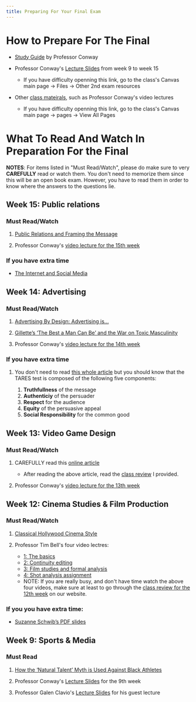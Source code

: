 ```yaml
---
title: Preparing For Your Final Exam
---
```

# How to Prepare For The Final

- [Study Guide](/files/finals/studyguide.pdf) by Professor Conway

- Professor Conway's [Lecture Slides](https://iu.instructure.com/courses/1861428/files/folder/Other%202nd%20exam%20resources?) from week 9 to week 15 

   - If you have difficulty openning this link, go to the class's Canvas main page -> Files -> Other 2nd exam resources

- Other [class mateirals](https://iu.instructure.com/courses/1861428/pages), such as Professor Conway's video lectures

   - If you have difficulty openning this link, go to the class's Canvas main page -> pages -> View All Pages

# What To Read And Watch In Preparation For the Final

**NOTES**: For items listed in "Must Read/Watch", please do make sure to very **CAREFULLY** read or watch them. You don't need to memorize them since this will be an open book exam. However, you have to read them in order to know where the answers to the questions lie. 

## Week 15: Public relations

### Must Read/Watch

1. [Public Relations and Framing the Message](/files/15-week/PR_review.pdf/)

2. Professor Conway's [video lecture for the 15th week](https://iu.instructure.com/courses/1861428/pages/week-fifteen)

### If you have extra time
- [The Internet and Social Media](/files/15-week/social_media_pr.pdf/)


## Week 14: Advertising

### Must Read/Watch

1. [Advertising By Design: Advertising is...](/files/14-week/advertisingis.pdf/)

2. [Gillette’s ‘The Best a Man Can Be’ and the War on Toxic Masculinity](/files/14-week/gillette.pdf/)

3. Professor Conway's [video lecture for the 14th week](https://iu.instructure.com/courses/1861428/pages/week-fourteen)

### If you have extra time

1. You don't need to read [this whole article](/files/14-week/tares_test.pdf/) but you should know that the TARES test is composed of the following five components:
 
    1. **Truthfullness** of the message
    2. **Authenticiy** of the persuader
    3. **Respect** for the audience
    4. **Equity** of the persuasive appeal
    5. **Social Responsibility** for the common good


## Week 13: Video Game Design

### Must Read/Watch

1. CAREFULLY read this [online article](http://acagamic.com/game-design-course/the-formal-systems-of-games-and-game-design-atoms/)
   - After reading the above article, read the [class review](https://c101.netlify.app/review/13th-week/) I provided. 

2. Professor Conway's [video lecture for the 13th week](https://iu.instructure.com/courses/1861428/pages/week-thirteen) 

## Week 12: Cinema Studies & Film Production

### Must Read/Watch

1. [Classical Hollywood Cinema Style](/files/12-week/Belton-Ch3.pdf/)

2. Professor Tim Bell's four video lectres:
   
   - [1: The basics](https://iu.mediaspace.kaltura.com/media/Analyzing+film+1A+The+basics/1_cj175nto)
   - [2: Continuity editing](https://iu.mediaspace.kaltura.com/media/Analyzing+film+2A+Continuity+editing/1_780nzqxp)
   - [3: Film studies and formal analysis](https://iu.mediaspace.kaltura.com/id/1_eovz3qru?width=400&height=285&playerId=26683571)
   - [4: Shot analysis assignment](https://iu.mediaspace.kaltura.com/media/Analyzing+film+4A+shot+analysis+assignment/1_xcmp4qe0)
   - NOTE: If you are really busy, and don't have time watch the above four videos, make sure at least to go through the [class review for the 12th week](https://c101.netlify.app/review/12th-week/) on our website. 

### If you you have extra time:

- [Suzanne Schwib’s PDF slides](/files/12-week/slides.pdf/)

## Week 9: Sports & Media

### Must Read

1. [How the ‘Natural Talent’ Myth is Used Against Black Athletes](https://www.theguardian.com/sport/2018/oct/02/athletes-racism-language-sports-cam-newton?CMP=share_btn_link)

2. Professor Conway's [Lecture Slides](/files/9-week/ConwaySlides.pdf/) for the 9th week

3. Professor Galen Clavio's [Lecture Slides](/files/9-week/C101ClavioSports.pptx/) for his guest lecture





